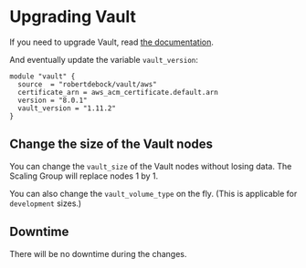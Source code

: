 # Upgrading Vault

If you need to upgrade Vault, read [the documentation](https://www.vaultproject.io/docs/upgrading).

And eventually update the variable `vault_version`:

```hcl
module "vault" {
  source  = "robertdebock/vault/aws"
  certificate_arn = aws_acm_certificate.default.arn
  version = "8.0.1"
  vault_version = "1.11.2"
}
```

## Change the size of the Vault nodes

You can change the `vault_size` of the Vault nodes without losing data. The Scaling Group will replace nodes 1 by 1.

You can also change the `vault_volume_type` on the fly. (This is applicable for `development` sizes.)

## Downtime

There will be no downtime during the changes.
